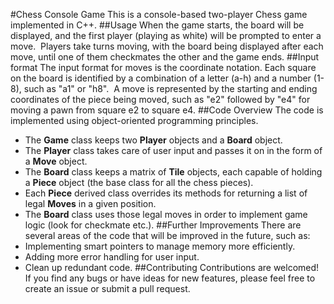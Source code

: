 #Chess Console Game
This is a console-based two-player Chess game implemented in C++.
##Usage
When the game starts, the board will be displayed, and the first player (playing as white) will be prompted to enter a move. 
Players take turns moving, with the board being displayed after each move, until one of them checkmates the other and the game ends.
##Input format
The input format for moves is the coordinate notation. Each square on the board is identified by a combination of a letter (a-h) and a number (1-8), such as "a1" or "h8". 
A move is represented by the starting and ending coordinates of the piece being moved, such as "e2" followed by "e4" for moving a pawn from square e2 to square e4.
##Code Overview
The code is implemented using object-oriented programming principles.
* The **Game** class keeps two **Player** objects and a **Board** object.
* The **Player** class takes care of user input and passes it on in the form of a **Move** object.
* The **Board** class keeps a matrix of **Tile** objects, each capable of holding a **Piece** object (the base class for all the chess pieces).
* Each **Piece** derived class overrides its methods for returning a list of legal **Moves** in a given position.
* The **Board** class uses those legal moves in order to implement game logic (look for checkmate etc.).
##Further Improvements
There are several areas of the code that will be improved in the future, such as:
* Implementing smart pointers to manage memory more efficiently.
* Adding more error handling for user input.
* Clean up redundant code.
##Contributing
Contributions are welcomed! If you find any bugs or have ideas for new features, please feel free to create an issue or submit a pull request.